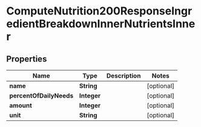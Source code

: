 

# ComputeNutrition200ResponseIngredientBreakdownInnerNutrientsInner

## Properties

Name | Type | Description | Notes
------------ | ------------- | ------------- | -------------
**name** | **String** |  |  [optional]
**percentOfDailyNeeds** | **Integer** |  |  [optional]
**amount** | **Integer** |  |  [optional]
**unit** | **String** |  |  [optional]




